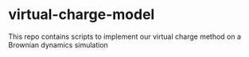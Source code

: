 # virtual-charge-model
This repo contains scripts to implement our virtual charge method on a Brownian dynamics simulation
